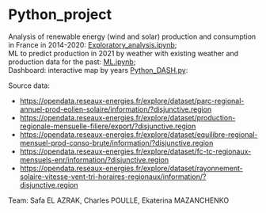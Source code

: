 # Python_project
Analysis of renewable energy (wind and solar) production and consumption in France in 2014-2020: [Exploratory_analysis.ipynb](Exploratory_analysis.ipynb);<br>
ML to predict production in 2021 by weather with existing weather and production data for the past: [ML.ipynb](ML.ipynb);<br>
Dashboard: interactive map by years [Python_DASH.py]():

Source data:
- https://opendata.reseaux-energies.fr/explore/dataset/parc-regional-annuel-prod-eolien-solaire/information/?disjunctive.region
- https://opendata.reseaux-energies.fr/explore/dataset/production-regionale-mensuelle-filiere/export/?disjunctive.region
- https://opendata.reseaux-energies.fr/explore/dataset/equilibre-regional-mensuel-prod-conso-brute/information/?disjunctive.region
- https://opendata.reseaux-energies.fr/explore/dataset/fc-tc-regionaux-mensuels-enr/information/?disjunctive.region
- https://opendata.reseaux-energies.fr/explore/dataset/rayonnement-solaire-vitesse-vent-tri-horaires-regionaux/information/?disjunctive.region

Team:
Safa EL AZRAK, 
Charles POULLE,
Ekaterina MAZANCHENKO
